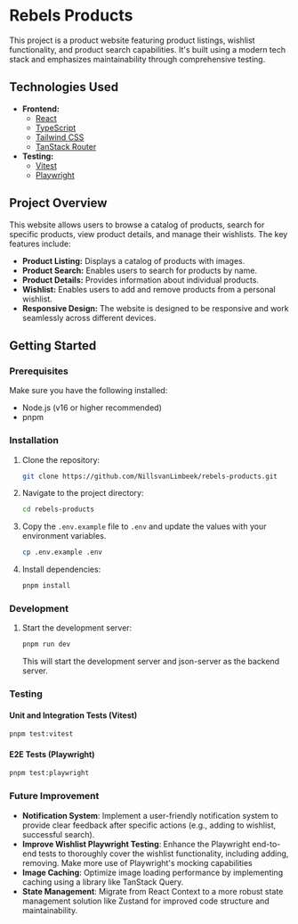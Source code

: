 # Rebels Products

This project is a product website featuring product listings, wishlist functionality, and product search capabilities.
It's built using a modern tech stack and emphasizes maintainability through comprehensive testing.

## Technologies Used

- **Frontend:**
  - [React](https://reactjs.org/)
  - [TypeScript](https://www.typescriptlang.org/)
  - [Tailwind CSS](https://tailwindcss.com/)
  - [TanStack Router](https://tanstack.com/router)
- **Testing:**
  - [Vitest](https://vitest.dev/)
  - [Playwright](https://playwright.dev/)

## Project Overview

This website allows users to browse a catalog of products, search for specific products, view product details, and manage their wishlists. The key features include:

- **Product Listing:** Displays a catalog of products with images.
- **Product Search:** Enables users to search for products by name.
- **Product Details:** Provides information about individual products.
- **Wishlist:** Enables users to add and remove products from a personal wishlist.
- **Responsive Design:** The website is designed to be responsive and work seamlessly across different devices.

## Getting Started

### Prerequisites

Make sure you have the following installed:

- Node.js (v16 or higher recommended)
- pnpm

### Installation

1. Clone the repository:

   ```bash
   git clone https://github.com/NillsvanLimbeek/rebels-products.git
   ```

2. Navigate to the project directory:

   ```bash
   cd rebels-products
   ```

3. Copy the `.env.example` file to `.env` and update the values with your environment variables.

   ```bash
   cp .env.example .env
   ```

4. Install dependencies:

   ```bash
   pnpm install
   ```

### Development

1. Start the development server:

   ```bash
   pnpm run dev
   ```

   This will start the development server and json-server as the backend server.

### Testing

#### Unit and Integration Tests (Vitest)

```bash
pnpm test:vitest
```

#### E2E Tests (Playwright)

```bash
pnpm test:playwright
```

### Future Improvement

- **Notification System**: Implement a user-friendly notification system to provide clear feedback after specific actions (e.g., adding to wishlist, successful search).
- **Improve Wishlist Playwright Testing**: Enhance the Playwright end-to-end tests to thoroughly cover the wishlist functionality, including adding, removing. Make more use of Playwright's mocking capabilities
- **Image Caching**: Optimize image loading performance by implementing caching using a library like TanStack Query.
- **State Management**: Migrate from React Context to a more robust state management solution like Zustand for improved code structure and maintainability.

